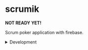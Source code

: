 # scrumik

__NOT READY YET!__

Scrum poker application with firebase.

<details><summary>Development</summary>

Run project

```sh
pnpm run dev
```

Build

```sh
pnpm build
```

</details>
